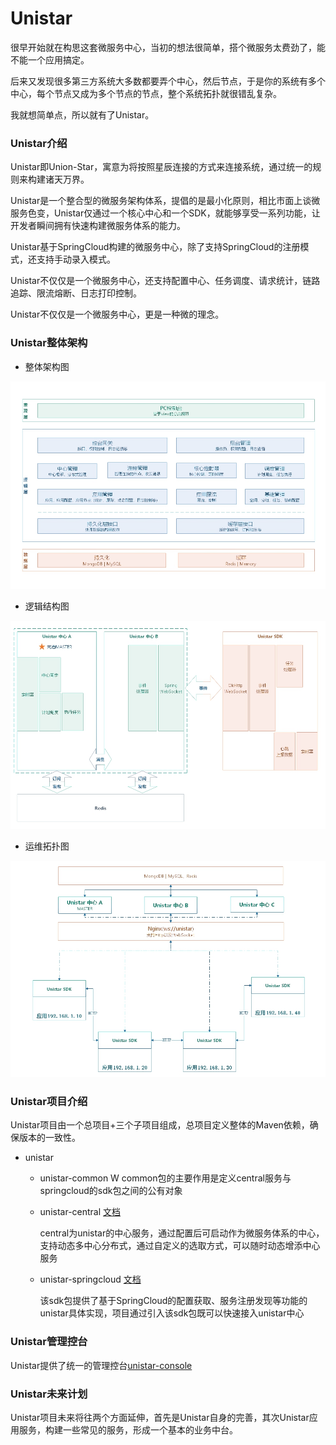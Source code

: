 # Unistar

很早开始就在构思这套微服务中心，当初的想法很简单，搭个微服务太费劲了，能不能一个应用搞定。

后来又发现很多第三方系统大多数都要弄个中心，然后节点，于是你的系统有多个中心，每个节点又成为多个节点的节点，整个系统拓扑就很错乱复杂。

我就想简单点，所以就有了Unistar。

### Unistar介绍

Unistar即Union-Star，寓意为将按照星辰连接的方式来连接系统，通过统一的规则来构建诸天万界。

Unistar是一个整合型的微服务架构体系，提倡的是最小化原则，相比市面上谈微服务色变，Unistar仅通过一个核心中心和一个SDK，就能够享受一系列功能，让开发者瞬间拥有快速构建微服务体系的能力。

Unistar基于SpringCloud构建的微服务中心，除了支持SpringCloud的注册模式，还支持手动录入模式。

Unistar不仅仅是一个微服务中心，还支持配置中心、任务调度、请求统计，链路追踪、限流熔断、日志打印控制。

Unistar不仅仅是一个微服务中心，更是一种微的理念。

### Unistar整体架构

- 整体架构图

![整体架构图](./doc/image/frame.jpg)
    
- 逻辑结构图

![逻辑结构图](./doc/image/logic.jpg)

- 运维拓扑图

![运维拓扑图](./doc/image/topo.jpg)

### Unistar项目介绍

Unistar项目由一个总项目+三个子项目组成，总项目定义整体的Maven依赖，确保版本的一致性。

- unistar

  - unistar-common
    W
    common包的主要作用是定义central服务与springcloud的sdk包之间的公有对象
    
  - unistar-central [文档](./unistar-central) 
  
    central为unistar的中心服务，通过配置后可启动作为微服务体系的中心，支持动态多中心分布式，通过自定义的选取方式，可以随时动态增添中心服务

  - unistar-springcloud [文档](./unistar-springcloud) 
  
    该sdk包提供了基于SpringCloud的配置获取、服务注册发现等功能的unistar具体实现，项目通过引入该sdk包既可以快速接入unistar中心

### Unistar管理控台

Unistar提供了统一的管理控台[unistar-console](https://gitee.com/sunson468/unistar-console)

### Unistar未来计划

Unistar项目未来将往两个方面延伸，首先是Unistar自身的完善，其次Unistar应用服务，构建一些常见的服务，形成一个基本的业务中台。